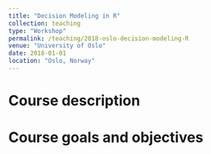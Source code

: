 ```yaml
---
title: "Decision Modeling in R"
collection: teaching
type: "Workshop"
permalink: /teaching/2018-oslo-decision-modeling-R
venue: "University of Oslo"
date: 2018-01-01
location: "Oslo, Norway"
---
```


Course description
======

Course goals and objectives
======
